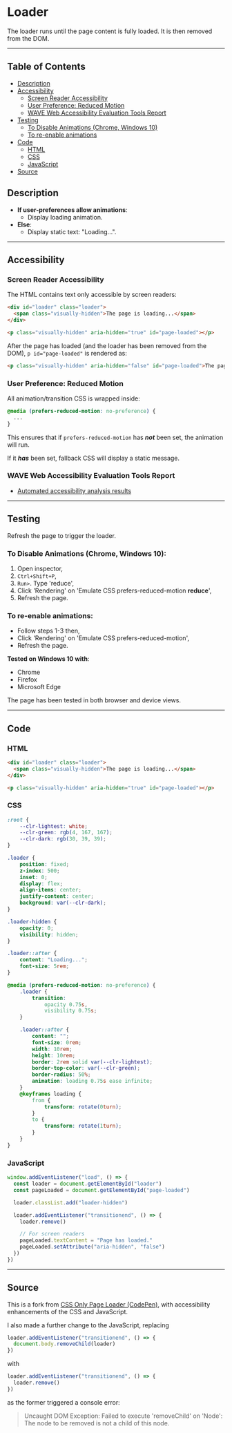 # Loader

The loader runs until the page content is fully loaded. It is then removed from the DOM.

---

## Table of Contents

- [Description](#description)
- [Accessibility](#accessibility)
  - [Screen Reader Accessibility](#screen-reader-accessibility)
  - [User Preference: Reduced Motion](#user-preference-reduced-motion)
  - [WAVE Web Accessibility Evaluation Tools Report](#wave-web-accessibility-evaluation-tools-report)
- [Testing](#testing)
  - [To Disable Animations (Chrome, Windows 10)](#to-disable-animations-chrome-windows-10)
  - [To re-enable animations](#to-re-enable-animations)
- [Code](#code)
  - [HTML](#html)
  - [CSS](#css)
  - [JavaScript](#javascript)
- [Source](#source)

## Description

- **If user-preferences allow animations**:
  - Display loading animation.
- **Else**:
  - Display static text: "Loading...".

---

## Accessibility

### Screen Reader Accessibility

The HTML contains text only accessible by screen readers:

```HTML
<div id="loader" class="loader">
  <span class="visually-hidden">The page is loading...</span>
</div>

<p class="visually-hidden" aria-hidden="true" id="page-loaded"></p>
```

After the page has loaded (and the loader has been removed from the DOM), `p id="page-loaded"` is rendered as:

```HTML
<p class="visually-hidden" aria-hidden="false" id="page-loaded">The page has loaded.</p>
```

### User Preference: Reduced Motion

All animation/transition CSS is wrapped inside:

```CSS
@media (prefers-reduced-motion: no-preference) {
  ...
}
```

This ensures that if `prefers-reduced-motion` has _**not**_ been set, the animation will run.

If it _**has**_ been set, fallback CSS will display a static message.

### WAVE Web Accessibility Evaluation Tools Report

- [Automated accessibility analysis results](https://wave.webaim.org/report#/https://chrisnajman.github.io/loader/)

---

## Testing

Refresh the page to trigger the loader.

### To Disable Animations (Chrome, Windows 10):

1. Open inspector,
2. `Ctrl+Shift+P`,
3. `Run>`. Type 'reduce',
4. Click 'Rendering' on 'Emulate CSS prefers-reduced-motion <b>reduce</b>',
5. Refresh the page.

### To re-enable animations:

- Follow steps 1-3 then,
- Click 'Rendering' on 'Emulate CSS prefers-reduced-motion',
- Refresh the page.

**Tested on Windows 10 with**:

- Chrome
- Firefox
- Microsoft Edge

The page has been tested in both browser and device views.

---

## Code

### HTML

```HTML
<div id="loader" class="loader">
  <span class="visually-hidden">The page is loading...</span>
</div>

<p class="visually-hidden" aria-hidden="true" id="page-loaded"></p>
```

### CSS

```CSS
:root {
    --clr-lightest: white;
    --clr-green: rgb(4, 167, 167);
    --clr-dark: rgb(30, 39, 39);
}

.loader {
    position: fixed;
    z-index: 500;
    inset: 0;
    display: flex;
    align-items: center;
    justify-content: center;
    background: var(--clr-dark);
}

.loader-hidden {
    opacity: 0;
    visibility: hidden;
}

.loader::after {
    content: "Loading...";
    font-size: 5rem;
}

@media (prefers-reduced-motion: no-preference) {
    .loader {
        transition:
            opacity 0.75s,
            visibility 0.75s;
    }

    .loader::after {
        content: "";
        font-size: 0rem;
        width: 10rem;
        height: 10rem;
        border: 2rem solid var(--clr-lightest);
        border-top-color: var(--clr-green);
        border-radius: 50%;
        animation: loading 0.75s ease infinite;
    }
    @keyframes loading {
        from {
            transform: rotate(0turn);
        }
        to {
            transform: rotate(1turn);
        }
    }
}
```

### JavaScript

```JavaScript
window.addEventListener("load", () => {
  const loader = document.getElementById("loader")
  const pageLoaded = document.getElementById("page-loaded")

  loader.classList.add("loader-hidden")

  loader.addEventListener("transitionend", () => {
    loader.remove()

    // For screen readers
    pageLoaded.textContent = "Page has loaded."
    pageLoaded.setAttribute("aria-hidden", "false")
  })
})
```

---

## Source

This is a fork from [CSS Only Page Loader (CodePen)](https://codepen.io/dcode-software/pen/rNYGdeg), with accessibility enhancements of the CSS and JavaScript.

I also made a further change to the JavaScript, replacing

```JavaScript
loader.addEventListener("transitionend", () => {
  document.body.removeChild(loader)
})
```

with

```JavaScript
loader.addEventListener("transitionend", () => {
  loader.remove()
})
```

as the former triggered a console error:

> Uncaught DOM Exception: Failed to execute 'removeChild' on 'Node': The node to be removed is not a child of this node.
